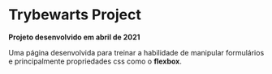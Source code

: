 # Trybewarts Project

**Projeto desenvolvido em abril de 2021**

Uma página desenvolvida para treinar a habilidade de manipular formulários e principalmente propriedades css como o **flexbox**. 

